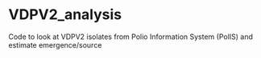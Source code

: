 # VDPV2_analysis
Code to look at VDPV2 isolates from Polio Information System (PolIS) and estimate emergence/source
